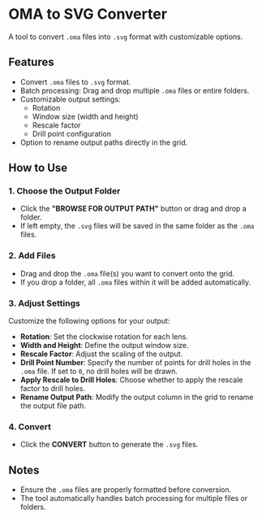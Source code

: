 # OMA to SVG Converter

A tool to convert `.oma` files into `.svg` format with customizable options.

## Features

- Convert `.oma` files to `.svg` format.
- Batch processing: Drag and drop multiple `.oma` files or entire folders.
- Customizable output settings:
    - Rotation
    - Window size (width and height)
    - Rescale factor
    - Drill point configuration
- Option to rename output paths directly in the grid.

## How to Use

### 1. Choose the Output Folder

- Click the **"BROWSE FOR OUTPUT PATH"** button or drag and drop a folder.
- If left empty, the `.svg` files will be saved in the same folder as the `.oma` files.

### 2. Add Files

- Drag and drop the `.oma` file(s) you want to convert onto the grid.
- If you drop a folder, all `.oma` files within it will be added automatically.

### 3. Adjust Settings

Customize the following options for your output:
- **Rotation**: Set the clockwise rotation for each lens.
- **Width and Height**: Define the output window size.
- **Rescale Factor**: Adjust the scaling of the output.
- **Drill Point Number**: Specify the number of points for drill holes in the `.oma` file. If set to `0`, no drill holes will be drawn.
- **Apply Rescale to Drill Holes**: Choose whether to apply the rescale factor to drill holes.
- **Rename Output Path**: Modify the output column in the grid to rename the output file path.

### 4. Convert

- Click the **CONVERT** button to generate the `.svg` files.

## Notes

- Ensure the `.oma` files are properly formatted before conversion.
- The tool automatically handles batch processing for multiple files or folders.
